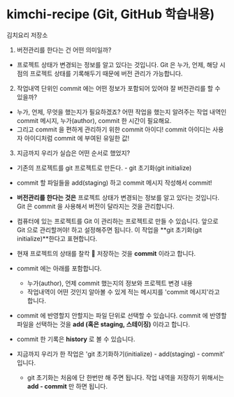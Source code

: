 # kimchi-recipe (Git, GitHub 학습내용)
김치요리 저장소

1. 버전관리를 한다는 건 어떤 의미일까?
- 프로젝트 상태가 변경되는 정보를 알고 있다는 것입니다. Git 은 누가, 언제, 해당 시점의 프로젝트 상태를 기록해두기 때문에 버전 관리가 가능합니다. 

2. 작업내역 단위인 commit 에는 어떤 정보가 포함되어 있어야 잘 버전관리를 할 수 있을까? 
- 누가, 언제, 무엇을 했는지가 필요하겠죠? 어떤 작업을 했는지 알려주는 작업 내역인 commit 메시지, 누가(author), commit 한 시간이 필요해요.
- 그리고 commit 을 편하게 관리하기 위한 commit 아이디!  commit 아이디는 사용자 아이디처럼 commit 에 부여된 유일한 값!

3. 지금까지 우리가 실습은 어떤 순서로 했었지?
- 기존의 프로젝트를 git 프로젝트로 만든다. - git 초기화(git initialize)
- commit 할 파일들을 add(staging) 하고  commit 메시지 작성해서 commit!


- **버전관리를 한다는 것은** 프로젝트 상태가 변경되는 정보를 알고 있다는 것입니다. Git 은 commit 을 사용해서 버전이 달라지는 것을 관리합니다.
- 컴퓨터에 있는 프로젝트를 Git 이 관리하는 프로젝트로 만들 수 있습니다. 앞으로 Git 으로 관리할꺼야! 하고 설정해주면 됩니다. 이 작업을 **git 초기화(git initialize)**한다고 표현합니다.
- 현재 프로젝트의 상태를 찰칵 📸  저장하는 것을 **commit** 이라고 합니다.
- commit 에는 아래를 포함합니다.
    - 누가(author), 언제 commit 했는지의 정보와 프로젝트 변경 내용
    - 작업내역이 어떤 것인지 알아볼 수 있게 적는 메시지를 'commit 메시지'라고 합니다.
- commit 에 반영할지 안할지는 파일 단위로 선택할 수 있습니다. commit 에 반영할 파일을 선택하는 것을 **add (혹은 staging, 스테이징)** 이라고 합니다.
- commit 한 기록은 **history** 로 볼 수 있습니다.
- 지금까지 우리가 한 작업은 'git 초기화하기(initialize) - add(staging) - commit' 입니다.
    - git 초기화는 처음에 단 한번만 해 주면 됩니다. 작업 내역을 저장하기 위해서는 **add - commit** 만 하면 됩니다.
